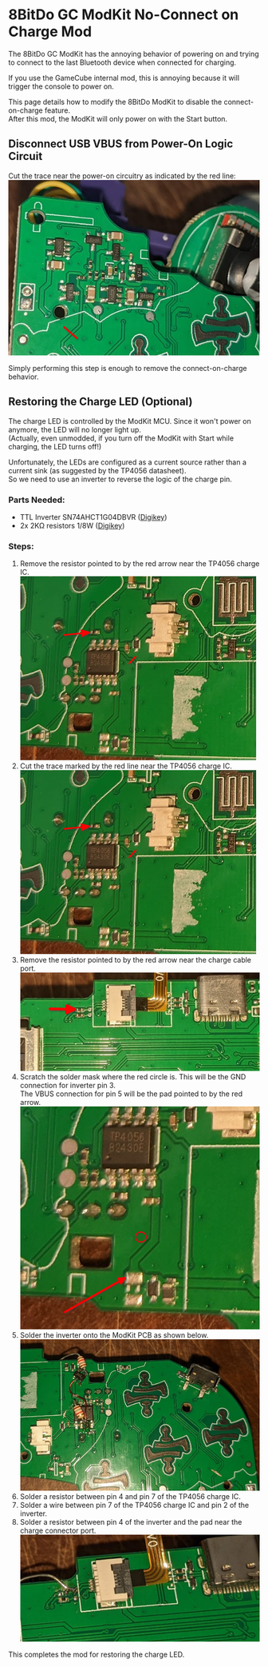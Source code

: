 # 8BitDo GC ModKit No-Connect on Charge Mod

The 8BitDo GC ModKit has the annoying behavior of powering on and trying to connect to the last Bluetooth device when connected for charging.

If you use the GameCube internal mod, this is annoying because it will trigger the console to power on.

This page details how to modify the 8BitDo ModKit to disable the connect-on-charge feature.  
After this mod, the ModKit will only power on with the Start button.

## Disconnect USB VBUS from Power-On Logic Circuit

Cut the trace near the power-on circuitry as indicated by the red line:  
![](img/gc_modkit_pwr_on.png)

Simply performing this step is enough to remove the connect-on-charge behavior.

## Restoring the Charge LED (Optional)

The charge LED is controlled by the ModKit MCU. Since it won't power on anymore, the LED will no longer light up.  
(Actually, even unmodded, if you turn off the ModKit with Start while charging, the LED turns off!)

Unfortunately, the LEDs are configured as a current source rather than a current sink (as suggested by the TP4056 datasheet).  
So we need to use an inverter to reverse the logic of the charge pin.

### Parts Needed:
* TTL Inverter SN74AHCT1G04DBVR ([Digikey](https://www.digikey.ca/en/products/detail/texas-instruments/SN74AHCT1G04DBVR/276756))
* 2x 2KΩ resistors 1/8W ([Digikey](https://www.digikey.ca/en/products/detail/stackpole-electronics-inc/CF18JT2K00/1741658))

### Steps:
1. Remove the resistor pointed to by the red arrow near the TP4056 charge IC.  
   ![](img/gc_modkit_charger.png)
2. Cut the trace marked by the red line near the TP4056 charge IC.  
   ![](img/gc_modkit_charger.png)
3. Remove the resistor pointed to by the red arrow near the charge cable port.  
   ![](img/gc_modkit_led.png)
4. Scratch the solder mask where the red circle is. This will be the GND connection for inverter pin 3.  
   The VBUS connection for pin 5 will be the pad pointed to by the red arrow.  
   ![](img/gc_modkit_ic.png)
5. Solder the inverter onto the ModKit PCB as shown below.  
   ![](img/gc_modkit_mod.png)
6. Solder a resistor between pin 4 and pin 7 of the TP4056 charge IC.
7. Solder a wire between pin 7 of the TP4056 charge IC and pin 2 of the inverter.
8. Solder a resistor between pin 4 of the inverter and the pad near the charge connector port.  
   ![](img/gc_modkit_led_mod.png)

This completes the mod for restoring the charge LED.
